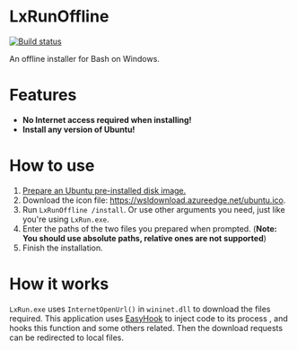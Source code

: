 # LxRunOffline

[![Build status](https://ci.appveyor.com/api/projects/status/wnqrsjk1rdc1cmpn?svg=true)](https://ci.appveyor.com/project/ddosolitary/lxrunoffline)

An offline installer for Bash on Windows.

# Features
- **No Internet access required when installing!**
- **Install any version of Ubuntu!**

# How to use
1. [Prepare an Ubuntu pre-installed disk image.](https://github.com/DDoSolitary/LxRunOffline/wiki/Guide-for-fetching-Ubuntu-pre-installed-images)
2. Download the icon file: https://wsldownload.azureedge.net/ubuntu.ico.
3. Run `LxRunOffline /install`. Or use other arguments you need, just like you're using `LxRun.exe`.
4. Enter the paths of the two files you prepared when prompted. (**Note: You should use absolute paths, relative ones are not supported**)
5. Finish the installation.

# How it works
`LxRun.exe` uses `InternetOpenUrl()` in `wininet.dll` to download the files required. This application uses [EasyHook](https://easyhook.github.io) to inject code to its process , and hooks this function and some others related. Then the download requests can be redirected to local files.
